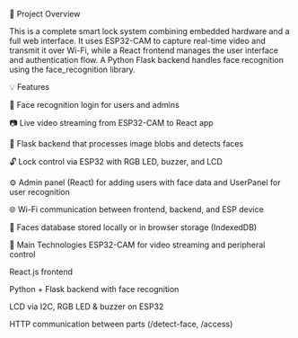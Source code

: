 📌 Project Overview

This is a complete smart lock system combining embedded hardware and a full web interface. It uses ESP32-CAM to capture real-time video and transmit it over Wi-Fi, while a React frontend manages the user interface and authentication flow. A Python Flask backend handles face recognition using the face_recognition library.

💡 Features

🔴 Face recognition login for users and admins

📷 Live video streaming from ESP32-CAM to React app

🧠 Flask backend that processes image blobs and detects faces

🔓 Lock control via ESP32 with RGB LED, buzzer, and LCD

⚙️ Admin panel (React) for adding users with face data and UserPanel for user recognition

🌐 Wi-Fi communication between frontend, backend, and ESP device

📁 Faces database stored locally or in browser storage (IndexedDB)

🧩 Main Technologies
ESP32-CAM for video streaming and peripheral control

React.js frontend 

Python + Flask backend with face recognition

LCD via I2C, RGB LED & buzzer on ESP32

HTTP communication between parts (/detect-face, /access)

